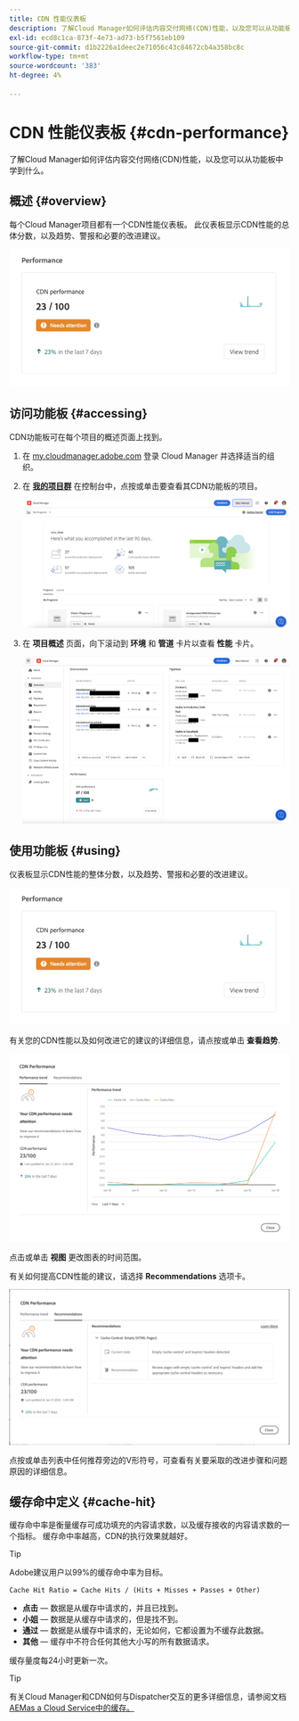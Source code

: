 ```yaml
---
title: CDN 性能仪表板
description: 了解Cloud Manager如何评估内容交付网络(CDN)性能，以及您可以从功能板中学到什么。
exl-id: ecd8c1ca-873f-4e73-ad73-b5f7561eb109
source-git-commit: d1b2226a1deec2e71056c43c84672cb4a358bc8c
workflow-type: tm+mt
source-wordcount: '383'
ht-degree: 4%

---
```


# CDN 性能仪表板 {#cdn-performance}

了解Cloud Manager如何评估内容交付网络(CDN)性能，以及您可以从功能板中学到什么。

## 概述 {#overview}

每个Cloud Manager项目都有一个CDN性能仪表板。 此仪表板显示CDN性能的总体分数，以及趋势、警报和必要的改进建议。

![CDN性能仪表板](assets/cdn-performance-dashboard.png)

## 访问功能板 {#accessing}

CDN功能板可在每个项目的概述页面上找到。

1. 在 [my.cloudmanager.adobe.com](https://my.cloudmanager.adobe.com/) 登录 Cloud Manager 并选择适当的组织。

1. 在 **[我的项目群](/help/implementing/cloud-manager/navigation.md#my-programs)** 在控制台中，点按或单击要查看其CDN功能板的项目。

   ![我的项目群页面](assets/my-programs.png)

1. 在 **项目概述** 页面，向下滚动到 **环境** 和 **管道** 卡片以查看 **性能** 卡片。

   ![性能](assets/cdn-performance-overview.png)

## 使用功能板 {#using}

仪表板显示CDN性能的整体分数，以及趋势、警报和必要的改进建议。

![CDN性能仪表板](assets/cdn-performance-dashboard.png)

有关您的CDN性能以及如何改进它的建议的详细信息，请点按或单击 **查看趋势**.

![性能趋势](assets/cdn-performance-trend.png)

点击或单击 **视图** 更改图表的时间范围。

有关如何提高CDN性能的建议，请选择 **Recommendations** 选项卡。

![CDN推荐](assets/cdn-performance-recommendations.png)

点按或单击列表中任何推荐旁边的V形符号，可查看有关要采取的改进步骤和问题原因的详细信息。

## 缓存命中定义 {#cache-hit}

缓存命中率是衡量缓存可成功填充的内容请求数，以及缓存接收的内容请求数的一个指标。 缓存命中率越高，CDN的执行效果就越好。

>[!TIP]
>
>Adobe建议用户以99%的缓存命中率为目标。

```text
Cache Hit Ratio = Cache Hits / (Hits + Misses + Passes + Other)
```

* **点击**  — 数据是从缓存中请求的，并且已找到。
* **小姐**  — 数据是从缓存中请求的，但是找不到。
* **通过**  — 数据是从缓存中请求的，无论如何，它都设置为不缓存此数据。
* **其他**  — 缓存中不符合任何其他大小写的所有数据请求。

缓存量度每24小时更新一次。

>[!TIP]
>
>有关Cloud Manager和CDN如何与Dispatcher交互的更多详细信息，请参阅文档 [AEMas a Cloud Service中的缓存。](/help/implementing/dispatcher/caching.md)
